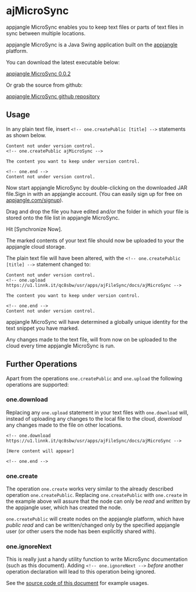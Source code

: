 <!-- one.upload https://u1.linnk.it/qc8sbw/usr/apps/ajFileSync/docs/ajMicroSync -->
ajMicroSync
==========

appjangle MicroSync enables you to keep text files or parts of text files in sync between multiple locations.

appjangle MicroSync is a Java Swing application built on the [appjangle](http://appjangle.com) platform.

You can download the latest executable below:

[appjangle MicroSync 0.0.2](https://dl.dropbox.com/u/957046/onedb/mvn-releases/aj/apps/microsync/ajMicroSync/0.0.2/ajMicroSync-0.0.2-jar-with-dependencies.jar)

Or grab the source from github:

[appjangle MicroSync github repository](https://github.com/mxro/ajMicroSync)

## Usage

In any plain text file, insert <!-- one.ignoreNext -->`<!-- one.createPublic [title] -->` statements as shown below.    
 
<!-- one.ignoreNext -->  
   
    Content not under version control.
    <!-- one.createPublic ajMicroSync -->   
 
    The content you want to keep under version control.
 
<!-- one.ignoreNext -->
    
    <!-- one.end -->    
    Content not under version control.    

Now start appjangle MicroSync by double-clicking on the downloaded JAR file.Sign in with an appjangle account. 
(You can easily sign up for free on [appjangle.com/signup](http://appjangle.com)).

Drag and drop the file you have edited and/or the folder in which your file is stored onto the file list in appjangle MicroSync.

Hit [Synchronize Now].

The marked contents of your text file should now be uploaded to your the appjangle cloud storage. 

The plain text file will have been altered, with the <!-- one.ignoreNext -->`<!-- one.createPublic [title] -->` statement changed to:    

<!-- one.ignoreNext -->

    Content not under version control.    
    <!-- one.upload https://u1.linnk.it/qc8sbw/usr/apps/ajFileSync/docs/ajMicroSync -->
    
    The content you want to keep under version control.
    
<!-- one.ignoreNext -->

    <!-- one.end -->    
    Content not under version control.    

appjangle MicroSync will have determined a globally unique identity for the text snippet you have marked.

Any changes made to the text file, will from now on be uploaded to the cloud every time appjangle MicroSync is run.

## Further Operations

Apart from the operations `one.createPublic` and `one.upload` the following operations are supported:

### one.download

Replacing any `one.upload` statement in your text files with `one.download` will,
instead of uploading any changes to the local file to the cloud, *download* any
changes made to the file on other locations.

<!-- one.ignoreNext -->

    <!-- one.download https://u1.linnk.it/qc8sbw/usr/apps/ajFileSync/docs/ajMicroSync -->
    
    [Here content will appear]

<!-- one.ignoreNext -->

    <!-- one.end -->

### one.create

The operation `one.create` works very similar to the already described operation `one.createPublic`.
Replacing `one.createPublic` with `one.create` in the example above will assure that
the node can only be *read* and *written* by the appjangle user, which has created the node.

`one.createPublic` will create nodes on the appjangle platform, which have *public read* and
can be written/changed only by the specified appjangle user (or other users the node has
been explicitly shared with).

### one.ignoreNext

This is really just a handy utility function to write MicroSync documentation (such as
this document). Adding <!-- one.ignoreNext -->`<!-- one.ignoreNext -->` *before* another
operation declaration will lead to this operation being ignored.

See the [source code of this document](http://u1.linnk.it/qc8sbw/usr/apps/ajFileSync/docs/ajMicroSync.value.md) for example usages.

<!-- one.end -->
